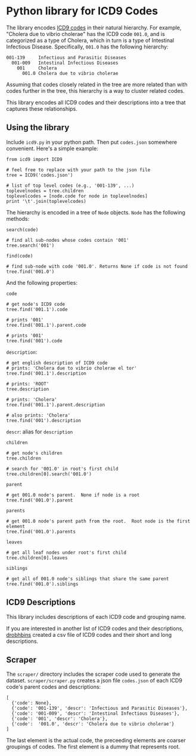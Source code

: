 # Python library for ICD9 Codes

The library encodes [ICD9
codes](https://en.wikipedia.org/wiki/International_Statistical_Classification_of_Diseases_and_Related_Health_Problems#ICD-9)
in their natural hierarchy.  For example, "Cholera due to vibrio cholerae" has
the ICD9 code `001.0`, and is categorized as a type of Cholera, which in turn
is a type of Intestinal Infectious Disease.  Specifically, `001.0` has the
following hierarchy:

    001-139     Infectious and Parasitic Diseases
      001-009   Intestinal Infectious Diseases
        001     Cholera
          001.0 Cholera due to vibrio cholerae

Assuming that codes closely related in the tree are more related than with
codes further in the tree, this hierarchy is a way to cluster related codes.

This library encodes all ICD9 codes and their descriptions into a tree that
captures these relationships.


## Using the library

Include `icd9.py` in your python path.  Then put `codes.json` somewhere
convenient.  Here's a simple example:

    from icd9 import ICD9

    # feel free to replace with your path to the json file
    tree = ICD9('codes.json')

    # list of top level codes (e.g., '001-139', ...)
    toplevelnodes = tree.children
    toplevelcodes = [node.code for node in toplevelnodes]
    print '\t'.join(toplevelcodes)


The hierarchy is encoded in a tree of `Node` objects.  `Node` has the following methods:

`search(code)`

    # find all sub-nodes whose codes contain '001'
    tree.search('001')

`find(code)`

    # find sub-node with code '001.0'. Returns None if code is not found
    tree.find('001.0')

And the following properties:

`code`

    # get node's ICD9 code
    tree.find('001.1').code

    # prints '001'
    tree.find('001.1').parent.code

    # prints '001'
    tree.find('001').code

`description`:

    # get english description of ICD9 code
    # prints: 'Cholera due to vibrio cholerae el tor'
    tree.find('001.1').description

    # prints: 'ROOT'
    tree.description

    # prints: 'Cholera'
    tree.find('001.1').parent.description

    # also prints: 'Cholera'
    tree.find('001').description


`descr`: alias for `description`

`children`

    # get node's children
    tree.children

    # search for '001.0' in root's first child
    tree.children[0].search('001.0')

`parent`

    # get 001.0 node's parent.  None if node is a root
    tree.find('001.0').parent

`parents`

    # get 001.0 node's parent path from the root.  Root node is the first element
    tree.find('001.0').parents

`leaves`

    # get all leaf nodes under root's first child
    tree.children[0].leaves

`siblings`

    # get all of 001.0 node's siblings that share the same parent
    tree.find('001.0').siblings


## ICD9 Descriptions

This library includes descriptions of each ICD9 code and grouping name.

If you are interested in another list of ICD9 codes and their descriptions,
[drobhbins](https://github.com/drobbins/ICD9) created a csv file of ICD9 codes
and their short and long descriptions.

## Scraper

The `scraper/` directory includes the scraper code used to generate the
dataset.  `scraper/scraper.py` creates a json file `codes.json` of each ICD9
code's parent codes and descriptions:

    [
      {'code': None},
      {'code': '001-139', 'descr': 'Infectious and Parasitic Diseases'},
      {'code': '001-009', 'descr': 'Intestinal Infectious Diseases'},
      {'code': '001', 'descr': 'Cholera'},
      {'code':  '001.0', 'descr': 'Cholera due to vibrio cholerae'}
    ]

The last element is the actual code, the preceeding elements are coarser
groupings of codes.  The first element is a dummy that represents root.


